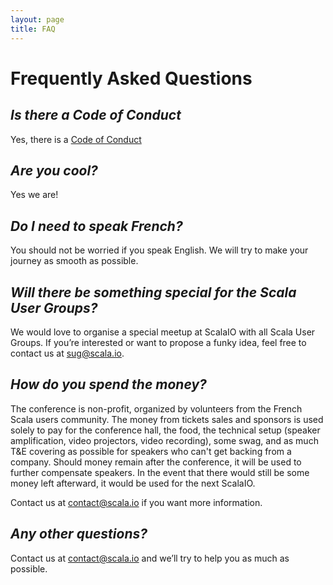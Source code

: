 ```yaml
---
layout: page
title: FAQ
---
```


# Frequently Asked Questions
<!--
<em>Who is behind the 2014 Scala.IO?</em>
-------------------------

Core

* Alexis Agahi ([@aagahi](http://twitter.com/aagahi))
* Jean Helou ([@jeanhelou](http://twitter.com/jeanhelou))
* Jonathan Winandy ([@ahoy_jon](http://twitter.com/ahoy_jon))
* Olivier Girardot ([@ogirardot](http://twitter.com/ogirardot))

CFP and Staff

* Benoit Lemoine ([@benoit_lemoine](http://twitter.com/benoit_lemoine))
* Clement Delafargue ([@clementd](http://twitter.com/clementd))
* Francois Garillot ([@huitseeker ](http://twitter.com/huitseeker ))
* Gabriel Kastenbaum ([@lambdadevfr](http://twitter.com/lambdadevfr))
* Mathieu Chataigner ([@mchataigner](http://twitter.com/mchataigner))
* Sam Bessalah ([@samklr](http://twitter.com/samklr))

Staff

* Geoffroy Couprie ([@gcouprie](http://twitter.com/gcouprie))
* Iulian Dragoș ([@jaguarul](https://twitter.com/jaguarul))
* Przemek Piotrowski ([@ppiotrow](http://twitter.com/ppiotrow))
* Piotr Trzpil ([@PiotrTrzpil1](http://twitter.com/PiotrTrzpil1))
* Mateusz Górski ([@goral09](http://twitter.com/goral09)
* Quentin Adam ([@waxzce](http://twitter.com/waxzce))
* Thibaut Nazare ([@tnazare](http://twitter.com/tnazare))

Operations/Communications

* Karine Vacca ([3-2-1 idCom](http://www.321idcom.fr)) -->

<em>Is there a Code of Conduct</em>
---------------------------
Yes, there is a [Code of Conduct](/code-of-conduct.html)

<em>Are you cool?</em>
---------------------------
Yes we are!

<em>Do I need to speak French?</em>
---------------------------
You should not be worried if you speak English. We will try to make your journey as smooth as possible.

<em>Will there be something special for the Scala User Groups?</em>
---------------------------

We would love to organise a special meetup at ScalaIO with all Scala User Groups. If you’re interested or want to propose a funky idea, feel free to contact us at [sug@scala.io](mailto:sug@scala.io).

<em>How do you spend the money?</em>
---------------------------
The conference is non-profit, organized by volunteers from the French Scala users community. The money from tickets sales and sponsors is used solely to pay for the conference hall, the food, the technical setup (speaker amplification, video projectors, video recording), some swag, and as much T&E covering as possible for speakers who can't get backing from a company. Should money remain after the conference, it will be used to further compensate speakers. In the event that there would still be some money left afterward, it would be used for the next ScalaIO.

Contact us at [contact@scala.io](mailto:contact@scala.io) if you want more information.

<em>Any other questions?</em>
---------------------------
Contact us at [contact@scala.io](mailto:contact@scala.io) and we’ll try to help you as much as possible.
